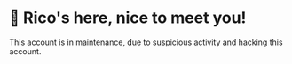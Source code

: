 # 👋 Rico's here, nice to meet you!

This account is in maintenance, due to suspicious activity and hacking this account.

<!---
ricogann/ricogann is a ✨ special ✨ repository because its `README.md` (this file) appears on your GitHub profile.
You can click the Preview link to take a look at your changes.
--->
